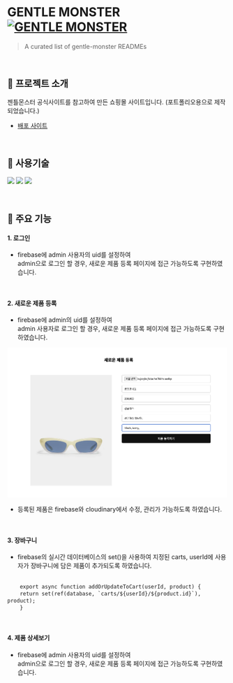 # GENTLE MONSTER [![GENTLE MONSTER](https://cdn.jsdelivr.net/gh/sindresorhus/awesome@d7305f38d29fed78fa85652e3a63e154dd8e8829/media/badge.svg)](https://delicate-longma-d20402.netlify.app/)
> A curated list of gentle-monster READMEs

<br>

## 👀 프로젝트 소개

젠틀몬스터 공식사이트를 참고하여 만든 쇼핑몰 사이트입니다. (포트폴리오용으로 제작되었습니다.)
* [배포 사이트](https://delicate-longma-d20402.netlify.app/) 

<br>

## 📝 사용기술

<img src="https://img.shields.io/badge/React.js-3178C6?style=for-the-badge&logo=react&logoColor=white"/> <img src="https://img.shields.io/badge/-scss-FF4785?style=for-the-badge&logo=sass&logoColor=white" /> <img src="https://img.shields.io/badge/firebase-%23039BE5.svg?style=for-the-badge&logo=firebase" /> 

<br>

## 📍 주요 기능

#### 1. 로그인 

* firebase에 admin 사용자의 uid를 설정하여 <br> admin으로 로그인 할 경우, 새로운 제품 등록 페이지에 접근 가능하도록 구현하였습니다.

<br>

#### 2. 새로운 제품 등록

* firebase에 admin의 uid를 설정하여 <br> admin 사용자로 로그인 할 경우, 새로운 제품 등록 페이지에 접근 가능하도록 구현하였습니다.

<img src="./public/images/github01.png" alt=" " />

* 등록된 제품은 firebase와 cloudinary에서 수정, 관리가 가능하도록 하였습니다.

<br>

#### 3. 장바구니

* firebase의 실시간 데이터베이스의 set()을 사용하여 지정된 carts, userId에 사용자가 장바구니에 담은 제품이 추가되도록 하였습니다.

<pre><code>
    export async function addOrUpdateToCart(userId, product) {
    return set(ref(database, `carts/${userId}/${product.id}`), product);
    } 
</code></pre>
   

<br>

#### 4. 제품 상세보기

* firebase에 admin 사용자의 uid를 설정하여 <br> admin으로 로그인 할 경우, 새로운 제품 등록 페이지에 접근 가능하도록 구현하였습니다.

<br>
